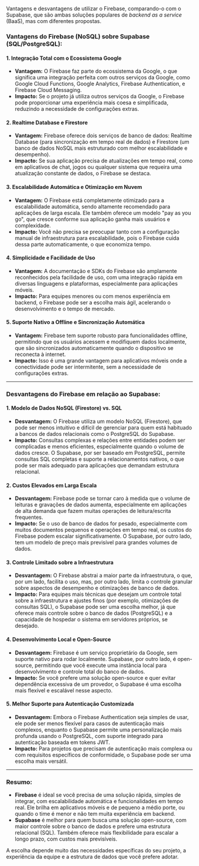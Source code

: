 Vantagens e desvantagens de utilizar o Firebase, comparando-o com o Supabase, que são ambas soluções populares de *backend as a service* (BaaS), mas com diferentes propostas.

### **Vantagens do Firebase (NoSQL) sobre Supabase (SQL/PostgreSQL):**

#### **1. Integração Total com o Ecossistema Google**
- **Vantagem:** O Firebase faz parte do ecossistema da Google, o que significa uma integração perfeita com outros serviços da Google, como Google Cloud Functions, Google Analytics, Firebase Authentication, e Firebase Cloud Messaging.
- **Impacto:** Se o projeto já utiliza outros serviços da Google, o Firebase pode proporcionar uma experiência mais coesa e simplificada, reduzindo a necessidade de configurações extras.

#### **2. Realtime Database e Firestore**
- **Vantagem:** Firebase oferece dois serviços de banco de dados: Realtime Database (para sincronização em tempo real de dados) e Firestore (um banco de dados NoSQL mais estruturado com melhor escalabilidade e desempenho).
- **Impacto:** Se sua aplicação precisa de atualizações em tempo real, como em aplicativos de chat, jogos ou qualquer sistema que requeira uma atualização constante de dados, o Firebase se destaca.

#### **3. Escalabilidade Automática e Otimização em Nuvem**
- **Vantagem:** O Firebase está completamente otimizado para a escalabilidade automática, sendo altamente recomendado para aplicações de larga escala. Ele também oferece um modelo "pay as you go", que cresce conforme sua aplicação ganha mais usuários e complexidade.
- **Impacto:** Você não precisa se preocupar tanto com a configuração manual de infraestrutura para escalabilidade, pois o Firebase cuida dessa parte automaticamente, o que economiza tempo.

#### **4. Simplicidade e Facilidade de Uso**
- **Vantagem:** A documentação e SDKs do Firebase são amplamente reconhecidos pela facilidade de uso, com uma integração rápida em diversas linguagens e plataformas, especialmente para aplicações móveis.
- **Impacto:** Para equipes menores ou com menos experiência em backend, o Firebase pode ser a escolha mais ágil, acelerando o desenvolvimento e o tempo de mercado.

#### **5. Suporte Nativo a Offline e Sincronização Automática**
- **Vantagem:** Firebase tem suporte robusto para funcionalidades offline, permitindo que os usuários acessem e modifiquem dados localmente, que são sincronizados automaticamente quando o dispositivo se reconecta à internet.
- **Impacto:** Isso é uma grande vantagem para aplicativos móveis onde a conectividade pode ser intermitente, sem a necessidade de configurações extras.

---

### **Desvantagens do Firebase em relação ao Supabase:**

#### **1. Modelo de Dados NoSQL (Firestore) vs. SQL**
- **Desvantagem:** O Firebase utiliza um modelo NoSQL (Firestore), que pode ser menos intuitivo e difícil de gerenciar para quem está habituado a bancos de dados relacionais como o PostgreSQL do Supabase.
- **Impacto:** Consultas complexas e relações entre entidades podem ser complicadas e menos eficientes, especialmente quando o volume de dados cresce. O Supabase, por ser baseado em PostgreSQL, permite consultas SQL completas e suporte a relacionamentos nativos, o que pode ser mais adequado para aplicações que demandam estrutura relacional.

#### **2. Custos Elevados em Larga Escala**
- **Desvantagem:** Firebase pode se tornar caro à medida que o volume de leituras e gravações de dados aumenta, especialmente em aplicações de alta demanda que fazem muitas operações de leitura/escrita frequentes.
- **Impacto:** Se o uso de banco de dados for pesado, especialmente com muitos documentos pequenos e operações em tempo real, os custos do Firebase podem escalar significativamente. O Supabase, por outro lado, tem um modelo de preço mais previsível para grandes volumes de dados.

#### **3. Controle Limitado sobre a Infraestrutura**
- **Desvantagem:** O Firebase abstrai a maior parte da infraestrutura, o que, por um lado, facilita o uso, mas, por outro lado, limita o controle granular sobre aspectos de desempenho e otimizações de banco de dados.
- **Impacto:** Para equipes mais técnicas que desejam um controle total sobre a infraestrutura e ajustes finos (por exemplo, otimizações de consultas SQL), o Supabase pode ser uma escolha melhor, já que oferece mais controle sobre o banco de dados (PostgreSQL) e a capacidade de hospedar o sistema em servidores próprios, se desejado.

#### **4. Desenvolvimento Local e Open-Source**
- **Desvantagem:** Firebase é um serviço proprietário da Google, sem suporte nativo para rodar localmente. Supabase, por outro lado, é open-source, permitindo que você execute uma instância local para desenvolvimento e controle total do banco de dados.
- **Impacto:** Se você prefere uma solução open-source e quer evitar dependência excessiva de um provedor, o Supabase é uma escolha mais flexível e escalável nesse aspecto.

#### **5. Melhor Suporte para Autenticação Customizada**
- **Desvantagem:** Embora o Firebase Authentication seja simples de usar, ele pode ser menos flexível para casos de autenticação mais complexos, enquanto o Supabase permite uma personalização mais profunda usando o PostgreSQL, com suporte integrado para autenticação baseada em tokens JWT.
- **Impacto:** Para projetos que precisam de autenticação mais complexa ou com requisitos específicos de conformidade, o Supabase pode ser uma escolha mais versátil.

---

### **Resumo:**

- **Firebase** é ideal se você precisa de uma solução rápida, simples de integrar, com escalabilidade automática e funcionalidades em tempo real. Ele brilha em aplicativos móveis e de pequeno a médio porte, ou quando o time é menor e não tem muita experiência em backend.
- **Supabase** é melhor para quem busca uma solução open-source, com maior controle sobre o banco de dados e prefere uma estrutura relacional (SQL). Também oferece mais flexibilidade para escalar a longo prazo, com custos mais previsíveis.

A escolha depende muito das necessidades específicas do seu projeto, a experiência da equipe e a estrutura de dados que você prefere adotar.